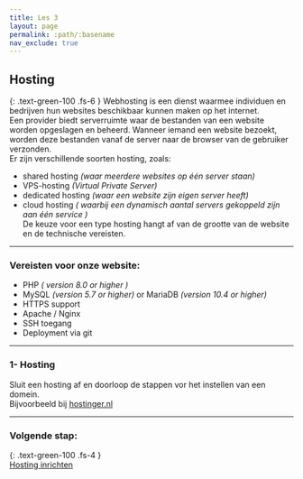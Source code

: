 ```yaml
---
title: Les 3
layout: page
permalink: :path/:basename
nav_exclude: true
---
```


## Hosting
{: .text-green-100 .fs-6 }
Webhosting is een dienst waarmee individuen en bedrijven hun websites beschikbaar kunnen maken op het internet.  
Een provider biedt serverruimte waar de bestanden van een website worden opgeslagen en beheerd. Wanneer iemand een website bezoekt, worden deze bestanden vanaf de server naar de browser van de gebruiker verzonden.  
Er zijn verschillende soorten hosting, zoals:
- shared hosting _(waar meerdere websites op één server staan)_
- VPS-hosting _(Virtual Private Server)_
- dedicated hosting _(waar een website zijn eigen server heeft)_
- cloud hosting _( waarbij een dynamisch aantal servers gekoppeld zijn aan één service )_  
De keuze voor een type hosting hangt af van de grootte van de website en de technische vereisten.

---
### Vereisten voor onze website:
- PHP _( version 8.0 or higher )_
- MySQL _(version 5.7 or higher)_ or MariaDB _(version 10.4 or higher)_
- HTTPS support
- Apache / Nginx
- SSH toegang
- Deployment via git


---
### 1- Hosting
Sluit een hosting af en doorloop de stappen vor het instellen van een domein.  
Bijvoorbeeld bij [hostinger.nl](https://cart.hostinger.com/pay/6b698ecc-d213-4c28-89fa-e2609d23c607?_ga=GA1.3.942352702.1711283207)

---
### Volgende stap:
{: .text-green-100 .fs-4 }  
[Hosting inrichten](inrichten)